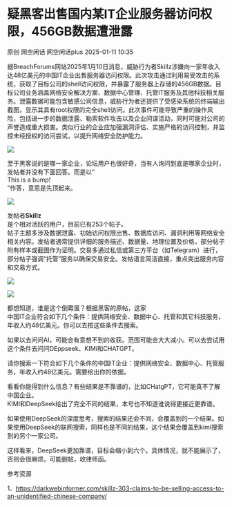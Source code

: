 #  疑黑客出售国内某IT企业服务器访问权限，456GB数据遭泄露   
原创 网空闲话  网空闲话plus   2025-01-11 10:35  
  
据BreachForums网站2025年1月10日消息，威胁行为者Skillz涉嫌向一家年收入达48亿美元的中国IT企业出售服务器访问权限。此次攻击通过利用易受攻击的系统，获取了目标公司的shell访问权限，并暴露了服务器上存储的456GB数据。目标公司业务涵盖网络安全解决方案、数据中心管理、托管IT服务及其他科技相关服务。泄露数据可能包含敏感公司信息，威胁行为者还提供了受感染系统的终端输出截图，显示其具有root权限的完全shell访问。此次事件可能导致严重的操作风险，包括进一步的数据泄露、勒索软件攻击以及企业间谍活动，同时可能对公司的声誉造成重大损害。类似行业的企业应加强漏洞评估、实施严格的访问控制，并监控未经授权的访问尝试，以提升网络安全防护能力。  
  
![](https://mmbiz.qpic.cn/mmbiz_png/0KRmt3K30icVqvQddMAkBKDmmI2tiaWvqMj9oic5wH95iaA4sHOic74es8uP7oOPTAmXdgDJjdMvUJYMja4ibz64BrQw/640?wx_fmt=png&from=appmsg "")  
  
至于黑客说的是哪一家企业，论坛用户也很好奇，当有人询问到底是哪家企业时，发帖者并没有下面回答。而是以“  
This is a bump!  
”作答，意思是先顶起来。  
  
![](https://mmbiz.qpic.cn/mmbiz_png/0KRmt3K30icVqvQddMAkBKDmmI2tiaWvqMX08XvVC3mPq4NekQDiafvBibsiaMaN2uLk1Xt7Zpry7pJK9qEtWv0a0Cw/640?wx_fmt=png&from=appmsg "")  
  
发帖者**Skillz**  
是个相对活跃的用户，目前已有253个帖子。  
帖子主题多涉及数据泄露、初始访问权限出售、数据库访问、漏洞利用等网络安全相关内容。发帖者通常提供详细的服务描述、数据量、地理位置及价格，部分帖子附有样本或截图作为证明。交易多通过私信或第三方平台（如Telegram）进行，部分帖子强调“托管”服务以确保交易安全。发帖语言简洁直接，重点突出服务内容和交易方式。  
  
![](https://mmbiz.qpic.cn/mmbiz_png/0KRmt3K30icVqvQddMAkBKDmmI2tiaWvqMicdiaias4KmrPFEcjWeaIQiatZMGzx9ibrthkcEq9Mh2HXHTChtn1fbDiaSg/640?wx_fmt=png&from=appmsg "")  
  
![](https://mmbiz.qpic.cn/mmbiz_png/0KRmt3K30icVqvQddMAkBKDmmI2tiaWvqMKOZnQ8R8l0SU6NeGViaI5Z3YCkIJusFI6jOS9YAcLbeDRcWgOTkanYA/640?wx_fmt=png&from=appmsg "")  
  
都想知道，谁是这个倒霉蛋？根据黑客的原帖，这家  
中国IT企业符合如下几个条件：提供网络安全、数据中心、托管和其它科技服务，年收入约48亿美元。你可以去按这些条件去搜索。  
  
如果以去问问AI，可能会有意想不到的收获。范围可能会大大减小。可以去尝试用这个条件去问问DEppseek、KIMi和CHATGPT。  
  
请你搜索一下符合如下几个条件的中国IT企业：提供网络安全、数据中心、托管服务，年收入约48亿美元。需要给出你的依据。  
  
看看你能得到什么信息？有些结果是不靠谱的，比如CHatgPT，它可能真不了解中国企业。  
KIMI和DeepSeek给出了完全不同的结果，本号也不知道谁说得更接近更靠谱。  
  
如果使用DeepSeek的深度思考，搜索的结果还会不同，会覆盖到的一个结果。如果使用DeepSeek的联网搜索，同样也是不同的结果，这个结果会覆盖到kimi搜索到的另个一家公司。  
  
这样看来，DeepSeek更加靠谱，目标会缩小到六个。具体情况，就不能展示了，否则会很麻烦，可能删帖，收律师函。  
  
  
参考资源  
  
1、https://darkwebinformer.com/skillz-303-claims-to-be-selling-access-to-an-unidentified-chinese-company/  
  
